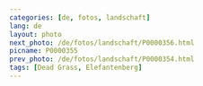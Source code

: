```yaml
---
categories: [de, fotos, landschaft]
lang: de
layout: photo
next_photo: /de/fotos/landschaft/P0000356.html
picname: P0000355
prev_photo: /de/fotos/landschaft/P0000354.html
tags: [Dead Grass, Elefantenberg]
---
```

